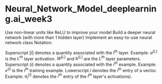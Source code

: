 # Neural_Network_Model_deeplearning.ai_week3
Use non-linear units like ReLU to improve your model
Build a deeper neural network (with more than 1 hidden layer)
Implement an easy-to-use neural network class
Notation:

Superscript $[l]$ denotes a quantity associated with the $l^{th}$ layer.
Example: $a^{[L]}$ is the $L^{th}$ layer activation. $W^{[L]}$ and $b^{[L]}$ are the $L^{th}$ layer parameters.
Superscript $(i)$ denotes a quantity associated with the $i^{th}$ example.
Example: $x^{(i)}$ is the $i^{th}$ training example.
Lowerscript $i$ denotes the $i^{th}$ entry of a vector.
Example: $a^{[l]}_i$ denotes the $i^{th}$ entry of the $l^{th}$ layer's activations).
